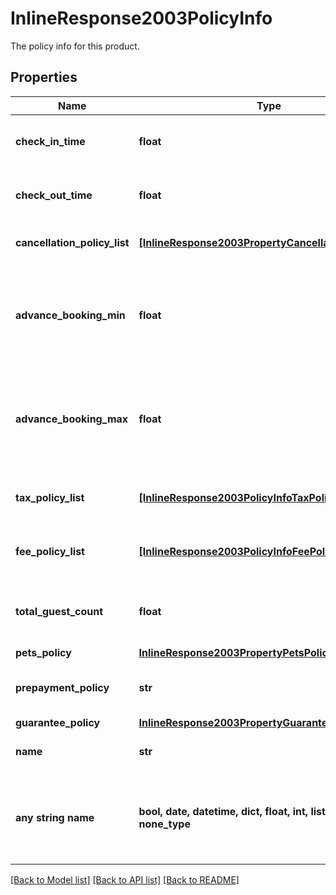 # InlineResponse2003PolicyInfo

The policy info for this product.

## Properties
Name | Type | Description | Notes
------------ | ------------- | ------------- | -------------
**check_in_time** | **float** | Check-in time (unix timestamp in ms). | 
**check_out_time** | **float** | Check-out time (unix timestamp in ms). | 
**cancellation_policy_list** | [**[InlineResponse2003PropertyCancellationPolicyList]**](InlineResponse2003PropertyCancellationPolicyList.md) | List of cancellation policies. | 
**advance_booking_min** | **float** | The minimum number of days in advance a booking must be made | 
**advance_booking_max** | **float** | The maximum number of days in advance a booking can be made | 
**tax_policy_list** | [**[InlineResponse2003PolicyInfoTaxPolicyList]**](InlineResponse2003PolicyInfoTaxPolicyList.md) | A list of taxes and their policies. | 
**fee_policy_list** | [**[InlineResponse2003PolicyInfoFeePolicyList]**](InlineResponse2003PolicyInfoFeePolicyList.md) | A list of fees and their policies. | 
**total_guest_count** | **float** | The maximum number of guests allowed. | [optional] 
**pets_policy** | [**InlineResponse2003PropertyPetsPolicy**](InlineResponse2003PropertyPetsPolicy.md) |  | [optional] 
**prepayment_policy** | **str** | The type of the prepayment policy. | [optional] 
**guarantee_policy** | [**InlineResponse2003PropertyGuaranteePolicy**](InlineResponse2003PropertyGuaranteePolicy.md) |  | [optional] 
**name** | **str** | The name of this policy. | [optional] 
**any string name** | **bool, date, datetime, dict, float, int, list, str, none_type** | any string name can be used but the value must be the correct type | [optional]

[[Back to Model list]](../README.md#documentation-for-models) [[Back to API list]](../README.md#documentation-for-api-endpoints) [[Back to README]](../README.md)


